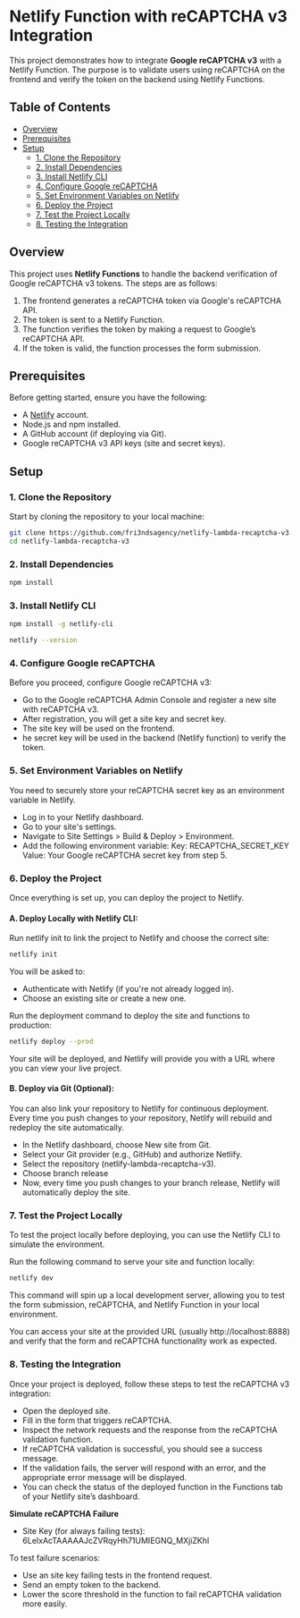 # Netlify Function with reCAPTCHA v3 Integration

This project demonstrates how to integrate **Google reCAPTCHA v3** with a Netlify Function. The purpose is to validate users using reCAPTCHA on the frontend and verify the token on the backend using Netlify Functions.

## Table of Contents
- [Overview](#overview)
- [Prerequisites](#prerequisites)
- [Setup](#setup)
  - [1. Clone the Repository](#1-clone-the-repository)
  - [2. Install Dependencies](#2-install-dependencies)
  - [3. Install Netlify CLI](#3-install-netlify-cli)
  - [4. Configure Google reCAPTCHA](#4-configure-google-recaptcha)
  - [5. Set Environment Variables on Netlify](#5-set-environment-variables-on-netlify)
  - [6. Deploy the Project](#6-cdeploy-the-project)
  - [7. Test the Project Locally](#7-testthe-project-locally)
  - [8. Testing the Integration](#8-testing-the-integration)

## Overview

This project uses **Netlify Functions** to handle the backend verification of Google reCAPTCHA v3 tokens. The steps are as follows:
1. The frontend generates a reCAPTCHA token via Google's reCAPTCHA API.
2. The token is sent to a Netlify Function.
3. The function verifies the token by making a request to Google’s reCAPTCHA API.
4. If the token is valid, the function processes the form submission.

## Prerequisites

Before getting started, ensure you have the following:
- A [Netlify](https://www.netlify.com/) account.
- Node.js and npm installed.
- A GitHub account (if deploying via Git).
- Google reCAPTCHA v3 API keys (site and secret keys).

## Setup

### 1. Clone the Repository

Start by cloning the repository to your local machine:

```bash
git clone https://github.com/fri3ndsagency/netlify-lambda-recaptcha-v3.git
cd netlify-lambda-recaptcha-v3
```

### 2. Install Dependencies
```bash
npm install
```

### 3. Install Netlify CLI
```bash
npm install -g netlify-cli
```
```bash
netlify --version
```

### 4.  Configure Google reCAPTCHA

Before you proceed, configure Google reCAPTCHA v3:
- Go to the Google reCAPTCHA Admin Console and register a new site with reCAPTCHA v3.
- After registration, you will get a site key and secret key.
- The site key will be used on the frontend.
- he secret key will be used in the backend (Netlify function) to verify the token.

### 5.  Set Environment Variables on Netlify

You need to securely store your reCAPTCHA secret key as an environment variable in Netlify.

- Log in to your Netlify dashboard.
- Go to your site's settings.
- Navigate to Site Settings > Build & Deploy > Environment.
- Add the following environment variable:
    Key: RECAPTCHA_SECRET_KEY
    Value: Your Google reCAPTCHA secret key from step 5.


### 6.  Deploy the Project

Once everything is set up, you can deploy the project to Netlify.

#### **A. Deploy Locally with Netlify CLI:**

Run netlify init to link the project to Netlify and choose the correct site:

```bash
netlify init
```
You will be asked to:

- Authenticate with Netlify (if you're not already logged in).
- Choose an existing site or create a new one.


Run the deployment command to deploy the site and functions to production:

```bash
netlify deploy --prod
```

Your site will be deployed, and Netlify will provide you with a URL where you can view your live project.

#### **B. Deploy via Git (Optional):**


You can also link your repository to Netlify for continuous deployment. Every time you push changes to your repository, Netlify will rebuild and redeploy the site automatically.

- In the Netlify dashboard, choose New site from Git.
- Select your Git provider (e.g., GitHub) and authorize Netlify.
- Select the repository (netlify-lambda-recaptcha-v3).
- Choose branch release
- Now, every time you push changes to your branch release, Netlify will automatically deploy the site.



### 7. Test the Project Locally

To test the project locally before deploying, you can use the Netlify CLI to simulate the environment.

Run the following command to serve your site and function locally:

```bash
netlify dev
```

This command will spin up a local development server, allowing you to test the form submission, reCAPTCHA, and Netlify Function in your local environment.

You can access your site at the provided URL (usually http://localhost:8888) and verify that the form and reCAPTCHA functionality work as expected.

### 8. Testing the Integration

Once your project is deployed, follow these steps to test the reCAPTCHA v3 integration:

- Open the deployed site.
- Fill in the form that triggers reCAPTCHA.
- Inspect the network requests and the response from the reCAPTCHA validation function.
- If reCAPTCHA validation is successful, you should see a success message.
- If the validation fails, the server will respond with an error, and the appropriate error message will be displayed.
- You can check the status of the deployed function in the Functions tab of your Netlify site’s dashboard.

**Simulate reCAPTCHA Failure**

* Site Key (for always failing tests): 6LeIxAcTAAAAAJcZVRqyHh71UMIEGNQ_MXjiZKhI

To test failure scenarios:

- Use an site key failing tests in the frontend request.
- Send an empty token to the backend.
- Lower the score threshold in the function to fail reCAPTCHA validation more easily.
